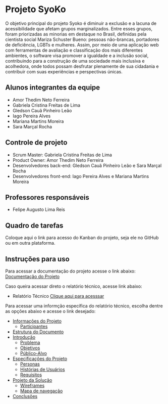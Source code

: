# Projeto SyoKo
O objetivo principal do projeto Syoko é diminuir a exclusão e a lacuna de acessibilidade que afetam grupos marginalizados. Entre esses grupos, foram priorizadas as minorias em destaque no Brasil, definidas pela cientista social Mariza Schuster Bueno: pessoas não-brancas, portadores de deficiência, LGBTs e mulheres. Assim, por meio de uma aplicação web com ferramentas de avaliação e classificação dos mais diferentes ambientes, o software visa promover a igualdade e a inclusão social, contribuindo para a construção de uma sociedade mais inclusiva e acolhedora, onde todos possam desfrutar plenamente de sua cidadania e contribuir com suas experiências e perspectivas únicas.

## Alunos integrantes da equipe

* Amor Thedim Neto Ferreira
* Gabriela Cristina Freitas de Lima
* Gledson Cauã Pinheiro Leão
* Iago Pereira Alves
* Mariana Martins Moreira
* Sara Marçal Rocha

## Controle de projeto 
* Scrum Master: Gabriela Cristina Freitas de Lima
* Product Owner: Amor Thedim Neto Ferreira
* Desenvolvedores back-end: Gledson Cauã Pinheiro Leão e Sara Marçal Rocha
* Desenvolvedores front-end: Iago Pereira Alves e Mariana Martins Moreira

## Professores responsáveis

* Felipe Augusto Lima Reis

## Quadro de tarefas
Coloque aqui o link para acesso do Kanban do projeto, seja ele no GitHub ou em outra plataforma.

## Instruções para uso

Para acessar a documentação do projeto acesse o link abaixo:
[Documentação do Projeto](https://github.com/ICEI-PUCMinas-PSG-SI-TI/psg-si-2023-02-ti-web-1854101-projeto-incluir/tree/master/docs#documenta%C3%A7%C3%A3o-do-projeto)

Caso queira acessar direto o relatório técnico, acesse link abaixo:
* Relatório Técnico [Clique aqui para acesssar](https://github.com/ICEI-PUCMinas-PSG-SI-TI/psg-si-2023-02-ti-web-1854101-projeto-incluir/blob/master/docs/relatorio/Relatorio%20Tecnico%20-%20TEMPLATE.md)

Para acessar uma informção específica do relatório técnico, escolha dentre as opções abaixo e acesse o link desejado:

- [Informações do Projeto](#informações-do-projeto)
  - [Participantes](#participantes)
- [Estrutura do Documento](#estrutura-do-documento)
- [Introdução](#introdução)
  - [Problema](#problema)
  - [Objetivos](#objetivos)
  - [Público-Alvo](#público-alvo)
- [Especificações do Projeto](#especificações-do-projeto)
  - [Personas](#personas)
  - [Histórias de Usuários](#histórias-de-usuários)
  - [Requisitos](#requisitos)
- [Projeto da Solução](#projeto-da-solução)
  - [Wireframes](#wireframes)
  - [Mapa de navegação](#mapa-de-navegação)
- [Conclusões](#avaliação-da-aplicação)
